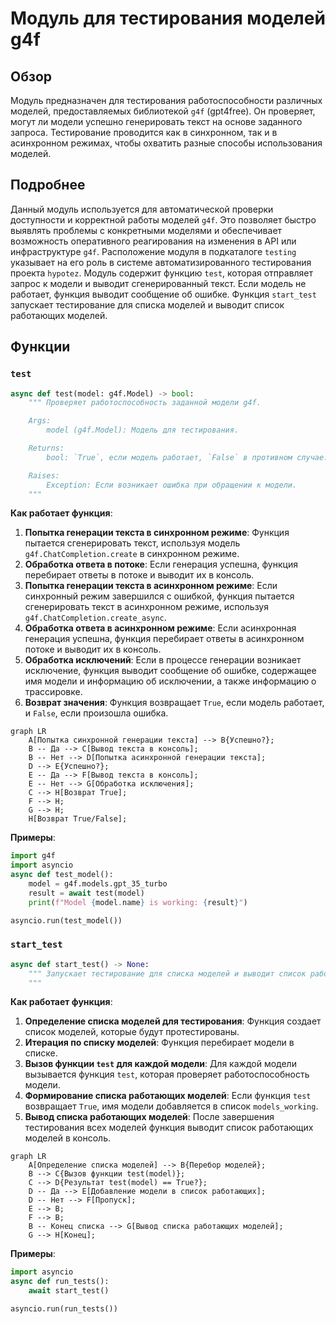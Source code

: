 # Модуль для тестирования моделей g4f
## Обзор

Модуль предназначен для тестирования работоспособности различных моделей, предоставляемых библиотекой `g4f` (gpt4free). Он проверяет, могут ли модели успешно генерировать текст на основе заданного запроса. Тестирование проводится как в синхронном, так и в асинхронном режимах, чтобы охватить разные способы использования моделей.

## Подробнее

Данный модуль используется для автоматической проверки доступности и корректной работы моделей `g4f`. Это позволяет быстро выявлять проблемы с конкретными моделями и обеспечивает возможность оперативного реагирования на изменения в API или инфраструктуре `g4f`. Расположение модуля в подкаталоге `testing` указывает на его роль в системе автоматизированного тестирования проекта `hypotez`.
Модуль содержит функцию `test`, которая отправляет запрос к модели и выводит сгенерированный текст.  Если модель не работает, функция выводит сообщение об ошибке.
Функция `start_test` запускает тестирование для списка моделей и выводит список работающих моделей.

## Функции

### `test`
```python
async def test(model: g4f.Model) -> bool:
    """ Проверяет работоспособность заданной модели g4f.

    Args:
        model (g4f.Model): Модель для тестирования.

    Returns:
        bool: `True`, если модель работает, `False` в противном случае.

    Raises:
        Exception: Если возникает ошибка при обращении к модели.
    """
```

**Как работает функция**:

1.  **Попытка генерации текста в синхронном режиме**: Функция пытается сгенерировать текст, используя модель `g4f.ChatCompletion.create` в синхронном режиме.
2.  **Обработка ответа в потоке**: Если генерация успешна, функция перебирает ответы в потоке и выводит их в консоль.
3.  **Попытка генерации текста в асинхронном режиме**: Если синхронный режим завершился с ошибкой, функция пытается сгенерировать текст в асинхронном режиме, используя `g4f.ChatCompletion.create_async`.
4.  **Обработка ответа в асинхронном режиме**: Если асинхронная генерация успешна, функция перебирает ответы в асинхронном потоке и выводит их в консоль.
5.  **Обработка исключений**: Если в процессе генерации возникает исключение, функция выводит сообщение об ошибке, содержащее имя модели и информацию об исключении, а также информацию о трассировке.
6.  **Возврат значения**: Функция возвращает `True`, если модель работает, и `False`, если произошла ошибка.

```mermaid
graph LR
    A[Попытка синхронной генерации текста] --> B{Успешно?};
    B -- Да --> C[Вывод текста в консоль];
    B -- Нет --> D[Попытка асинхронной генерации текста];
    D --> E{Успешно?};
    E -- Да --> F[Вывод текста в консоль];
    E -- Нет --> G[Обработка исключения];
    C --> H[Возврат True];
    F --> H;
    G --> H;
    H[Возврат True/False];
```

**Примеры**:

```python
import g4f
import asyncio
async def test_model():
    model = g4f.models.gpt_35_turbo
    result = await test(model)
    print(f"Model {model.name} is working: {result}")

asyncio.run(test_model())
```

### `start_test`
```python
async def start_test() -> None:
    """ Запускает тестирование для списка моделей и выводит список работающих моделей.
    """
```

**Как работает функция**:

1.  **Определение списка моделей для тестирования**: Функция создает список моделей, которые будут протестированы.
2.  **Итерация по списку моделей**: Функция перебирает модели в списке.
3.  **Вызов функции `test` для каждой модели**: Для каждой модели вызывается функция `test`, которая проверяет работоспособность модели.
4.  **Формирование списка работающих моделей**: Если функция `test` возвращает `True`, имя модели добавляется в список `models_working`.
5.  **Вывод списка работающих моделей**: После завершения тестирования всех моделей функция выводит список работающих моделей в консоль.

```mermaid
graph LR
    A[Определение списка моделей] --> B{Перебор моделей};
    B --> C{Вызов функции test(model)};
    C --> D{Результат test(model) == True?};
    D -- Да --> E[Добавление модели в список работающих];
    D -- Нет --> F[Пропуск];
    E --> B;
    F --> B;
    B -- Конец списка --> G[Вывод списка работающих моделей];
    G --> H[Конец];
```

**Примеры**:

```python
import asyncio
async def run_tests():
    await start_test()

asyncio.run(run_tests())